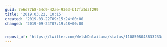 ```yaml
---
guid: 7e6d77b8-54c9-42ae-9363-b17fa8d3f299
title: '2019.03.22, 10:15'
created: '2019-03-22T09:15:24+00:00'
changed: '2019-09-24T07:19:48+00:00'


repost_of: 'https://twitter.com/WelshDalaiLama/status/1108508043833233409'
---
```


